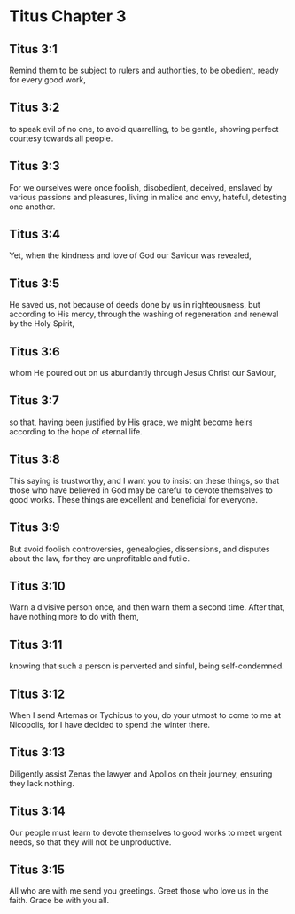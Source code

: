 # Titus Chapter 3

## Titus 3:1
Remind them to be subject to rulers and authorities, to be obedient, ready for every good work,

## Titus 3:2
to speak evil of no one, to avoid quarrelling, to be gentle, showing perfect courtesy towards all people.

## Titus 3:3
For we ourselves were once foolish, disobedient, deceived, enslaved by various passions and pleasures, living in malice and envy, hateful, detesting one another.

## Titus 3:4
Yet, when the kindness and love of God our Saviour was revealed,

## Titus 3:5
He saved us, not because of deeds done by us in righteousness, but according to His mercy, through the washing of regeneration and renewal by the Holy Spirit,

## Titus 3:6
whom He poured out on us abundantly through Jesus Christ our Saviour,

## Titus 3:7
so that, having been justified by His grace, we might become heirs according to the hope of eternal life.

## Titus 3:8
This saying is trustworthy, and I want you to insist on these things, so that those who have believed in God may be careful to devote themselves to good works. These things are excellent and beneficial for everyone.

## Titus 3:9
But avoid foolish controversies, genealogies, dissensions, and disputes about the law, for they are unprofitable and futile.

## Titus 3:10
Warn a divisive person once, and then warn them a second time. After that, have nothing more to do with them,

## Titus 3:11
knowing that such a person is perverted and sinful, being self-condemned.

## Titus 3:12
When I send Artemas or Tychicus to you, do your utmost to come to me at Nicopolis, for I have decided to spend the winter there.

## Titus 3:13
Diligently assist Zenas the lawyer and Apollos on their journey, ensuring they lack nothing.

## Titus 3:14
Our people must learn to devote themselves to good works to meet urgent needs, so that they will not be unproductive.

## Titus 3:15
All who are with me send you greetings. Greet those who love us in the faith. Grace be with you all.
